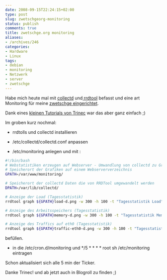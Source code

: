 ```yaml
---
date: 2008-09-15T22:24:15+02:00
type: post
slug: zwetschgeorg-monitoring
status: publish
comments: true
title: zwetschge.org monitoring
aliases:
- /archives/246
categories:
- Hardware
- Linux
tags:
- debian
- monitoring
- Netzwerk
- server
- zwetschge
---
```


Habe mich heute mal mit [collectd](http://collectd.org/) und[ rrdtool](http://oss.oetiker.ch/rrdtool/) befasst und eine art Monitoring für meine [zwetschge eingerichtet](http://zwetschge.org).

Dank eines [kleinen Tutorials von Trinec](http://trinec.de/index.php/2008/08/17/einfaches-monitoring-statistiken-wie-mrtg/) war das aber ganz einfach ;)

Im groben kurz nochmal:

* rrdtolls und collectd installieren

* /etc/collectd/collectd.conf anpassen

* /etc/monitoring anlegen und mit :


``` bash
#!/bin/bash
# Webstatistiken erzeugen auf Webserver - Umwandlung von collectd zu Grafiken
# Speicherort der Grafiken auf einem Webserververzeichnis
GPATH=/var/www/monitoring/

# Speicherort der collectd Daten die von RRDTool umgewandelt werden
DPATH=/var/lib/collectd/

# Anzeige der Load (Tagesstatistik)
rrdtool graph ${GPATH}load-d.png -w 300 -h 100 -t "Tagesstatistik Load" --start -1d DEF:shortterm=${DPATH}load.rrd:shortterm:AVERAGE LINE1:shortterm#00ff00:Kurz DEF:midterm=${DPATH}load.rrd:midterm:AVERAGE LINE1:midterm#0000ff:Mittel DEF:longterm=${DPATH}load.rrd:longterm:AVERAGE LINE1:longterm#ff0000:Lang

# Anzeige des Arbeitsspeichers (Tagesstatistik)
rrdtool graph ${GPATH}memory-d.png -w 300 -h 100 -t "Tagesstatistik Memory" --start -1d DEF:used=${DPATH}memory.rrd:used:AVERAGE LINE1:used#ff0000:Benutzt DEF:free=${DPATH}memory.rrd:free:AVERAGE LINE1:free#00ff00:Frei

# Anzeige des Traffics auf eth0 (Tagesstatistik)
rrdtool graph ${GPATH}traffic-eth0-d.png -w 300 -h 100 -t "Tagesstatistik Eth0" --start -1d DEF:outg=${DPATH}traffic-eth0.rrd:outgoing:AVERAGE LINE1:outg#ff0000:Ausgehend DEF:inc=${DPATH}traffic-eth0.rrd:incoming:AVERAGE LINE1:inc#00ff00:Eingehend
```

befüllen.

* in die /etc/cron.d/monitoring und */5 * * * * root sh /etc/monitoring eintragen

Schon aktualisiert sich alle 5 min der Ticker.

Danke Trinec! und ab jetzt auch in Blogroll zu finden ;)
